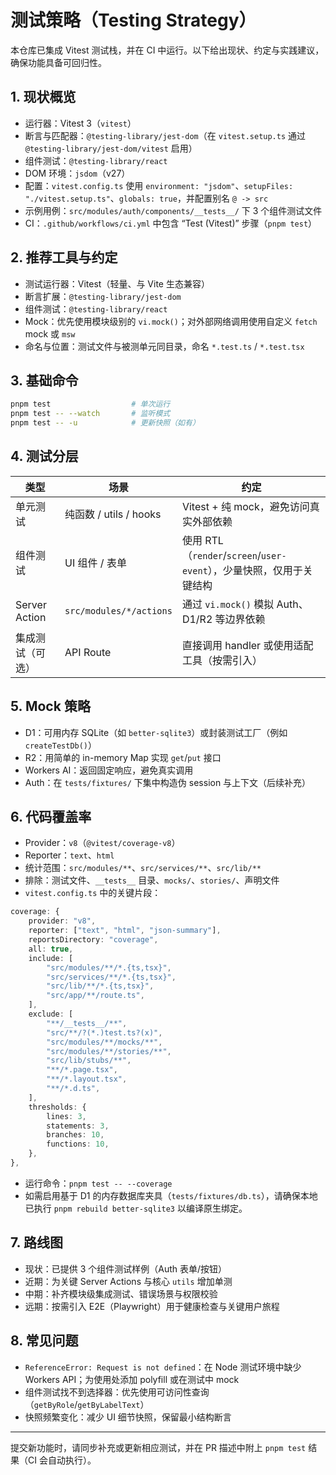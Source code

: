 # 测试策略（Testing Strategy）

本仓库已集成 Vitest 测试栈，并在 CI 中运行。以下给出现状、约定与实践建议，确保功能具备可回归性。

## 1. 现状概览
- 运行器：Vitest 3（`vitest`）
- 断言与匹配器：`@testing-library/jest-dom`（在 `vitest.setup.ts` 通过 `@testing-library/jest-dom/vitest` 启用）
- 组件测试：`@testing-library/react`
- DOM 环境：`jsdom`（v27）
- 配置：`vitest.config.ts` 使用 `environment: "jsdom"`、`setupFiles: "./vitest.setup.ts"`、`globals: true`，并配置别名 `@ -> src`
- 示例用例：`src/modules/auth/components/__tests__/` 下 3 个组件测试文件
- CI：`.github/workflows/ci.yml` 中包含 “Test (Vitest)” 步骤（`pnpm test`）

## 2. 推荐工具与约定
- 测试运行器：Vitest（轻量、与 Vite 生态兼容）
- 断言扩展：`@testing-library/jest-dom`
- 组件测试：`@testing-library/react`
- Mock：优先使用模块级别的 `vi.mock()`；对外部网络调用使用自定义 `fetch` mock 或 `msw`
- 命名与位置：测试文件与被测单元同目录，命名 `*.test.ts` / `*.test.tsx`

## 3. 基础命令
```bash
pnpm test                  # 单次运行
pnpm test -- --watch       # 监听模式
pnpm test -- -u            # 更新快照（如有）
```

## 4. 测试分层
| 类型 | 场景 | 约定 |
| --- | --- | --- |
| 单元测试 | 纯函数 / utils / hooks | Vitest + 纯 mock，避免访问真实外部依赖 |
| 组件测试 | UI 组件 / 表单 | 使用 RTL（`render`/`screen`/`user-event`），少量快照，仅用于关键结构 |
| Server Action | `src/modules/*/actions` | 通过 `vi.mock()` 模拟 Auth、D1/R2 等边界依赖 |
| 集成测试（可选） | API Route | 直接调用 handler 或使用适配工具（按需引入） |

## 5. Mock 策略
- D1：可用内存 SQLite（如 `better-sqlite3`）或封装测试工厂（例如 `createTestDb()`）
- R2：用简单的 in-memory Map 实现 `get`/`put` 接口
- Workers AI：返回固定响应，避免真实调用
- Auth：在 `tests/fixtures/` 下集中构造伪 session 与上下文（后续补充）

## 6. 代码覆盖率
- Provider：`v8`（`@vitest/coverage-v8`）
- Reporter：`text`、`html`
- 统计范围：`src/modules/**`、`src/services/**`、`src/lib/**`
- 排除：测试文件、`__tests__` 目录、`mocks/`、`stories/`、声明文件
- `vitest.config.ts` 中的关键片段：
```ts
coverage: {
    provider: "v8",
    reporter: ["text", "html", "json-summary"],
    reportsDirectory: "coverage",
    all: true,
    include: [
        "src/modules/**/*.{ts,tsx}",
        "src/services/**/*.{ts,tsx}",
        "src/lib/**/*.{ts,tsx}",
        "src/app/**/route.ts",
    ],
    exclude: [
        "**/__tests__/**",
        "src/**/?(*.)test.ts?(x)",
        "src/modules/**/mocks/**",
        "src/modules/**/stories/**",
        "src/lib/stubs/**",
        "**/*.page.tsx",
        "**/*.layout.tsx",
        "**/*.d.ts",
    ],
    thresholds: {
        lines: 3,
        statements: 3,
        branches: 10,
        functions: 10,
    },
},
```
- 运行命令：`pnpm test -- --coverage`
- 如需启用基于 D1 的内存数据库夹具（`tests/fixtures/db.ts`），请确保本地已执行 `pnpm rebuild better-sqlite3` 以编译原生绑定。

## 7. 路线图
- 现状：已提供 3 个组件测试样例（Auth 表单/按钮）
- 近期：为关键 Server Actions 与核心 `utils` 增加单测
- 中期：补齐模块级集成测试、错误场景与权限校验
- 远期：按需引入 E2E（Playwright）用于健康检查与关键用户旅程

## 8. 常见问题
- `ReferenceError: Request is not defined`：在 Node 测试环境中缺少 Workers API；为使用处添加 polyfill 或在测试中 mock
- 组件测试找不到选择器：优先使用可访问性查询（`getByRole`/`getByLabelText`）
- 快照频繁变化：减少 UI 细节快照，保留最小结构断言

---

提交新功能时，请同步补充或更新相应测试，并在 PR 描述中附上 `pnpm test` 结果（CI 会自动执行）。
